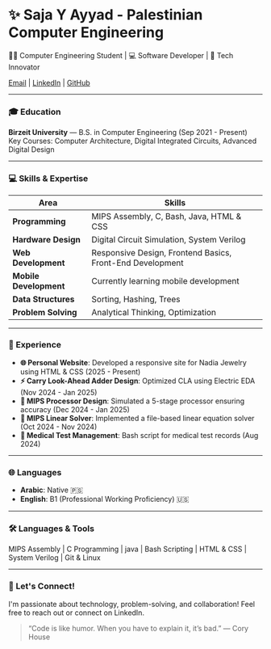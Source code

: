 
# ✨ Saja Y Ayyad - Palestinian Computer Engineering 
👩‍💻 Computer Engineering Student | 💻 Software Developer | 🔧 Tech Innovator

[Email](mailto:sajayaser085@gmail.com) | [LinkedIn](https://www.linkedin.com/in/saja-ayyad-66b727333/) | [GitHub](https://github.com/your-username)

---

### 🎓 Education
**Birzeit University** — B.S. in Computer Engineering (Sep 2021 - Present)  
Key Courses: Computer Architecture, Digital Integrated Circuits, Advanced Digital Design

---
### 💻 Skills & Expertise
| **Area**            | **Skills**                                                    |
|---------------------|---------------------------------------------------------------|
| **Programming**      | MIPS Assembly, C, Bash, Java, HTML & CSS                      |
| **Hardware Design**  | Digital Circuit Simulation, System Verilog                    |
| **Web Development**  | Responsive Design, Frontend Basics, Front-End Development     |
| **Mobile Development**| Currently learning mobile development                        |
| **Data Structures**  | Sorting, Hashing, Trees                                       |
| **Problem Solving**  | Analytical Thinking, Optimization                             |
---

### 💼 Experience
- **🌐 Personal Website**: Developed a responsive site for Nadia Jewelry using HTML & CSS (2025 - Present)
- **⚡ Carry Look-Ahead Adder Design**: Optimized CLA using Electric EDA (Nov 2024 - Jan 2025)
- **🧠 MIPS Processor Design**: Simulated a 5-stage processor ensuring accuracy (Dec 2024 - Jan 2025)
- **📂 MIPS Linear Solver**: Implemented a file-based linear equation solver (Oct 2024 - Nov 2024)
- **💉 Medical Test Management**: Bash script for medical test records (Aug 2024)

---

### 🌐 Languages
- **Arabic**: Native 🇵🇸
- **English**: B1 (Professional Working Proficiency) 🇺🇸

---

### 🛠️ Languages & Tools
MIPS Assembly | C Programming | java | Bash Scripting | HTML & CSS | System Verilog | Git & Linux

---

### 💬 Let's Connect!
I'm passionate about technology, problem-solving, and collaboration! Feel free to reach out or connect on LinkedIn.

> “Code is like humor. When you have to explain it, it’s bad.” — Cory House
